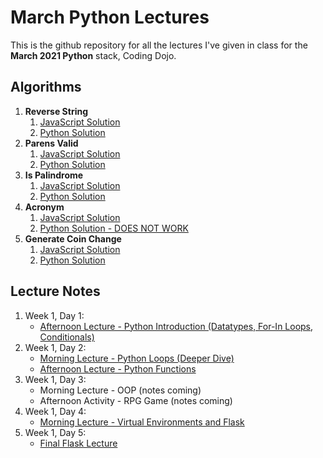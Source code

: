# March Python Lectures

This is the github repository for all the lectures I've given in class for the **March 2021 Python** stack, Coding Dojo.

## Algorithms
1. **Reverse String**
    1. [JavaScript Solution](https://github.com/narcisolobo/march_python_lectures/blob/main/algos/w1d1_reverseString.js)
    2. [Python Solution](https://github.com/narcisolobo/march_python_lectures/blob/main/algos/w1d1_reverse_string.py)
2. **Parens Valid**
    1. [JavaScript Solution](https://github.com/narcisolobo/march_python_lectures/blob/main/algos/w1d2_parensValid.js)
    2. [Python Solution](https://github.com/narcisolobo/march_python_lectures/blob/main/algos/w1d2_parens_valid.py)
3. **Is Palindrome**
    1. [JavaScript Solution](https://github.com/narcisolobo/march_python_lectures/blob/main/algos/w1d3_isPalindrome.js)
    2. [Python Solution](https://github.com/narcisolobo/march_python_lectures/blob/main/algos/w1d3_is_palidrome.py)
4. **Acronym**
    1. [JavaScript Solution](https://github.com/narcisolobo/march_python_lectures/blob/main/algos/w1d4_acronyms.js)
    2. [Python Solution - DOES NOT WORK](https://github.com/narcisolobo/march_python_lectures/blob/main/algos/w1d4_acronyms.py)
5. **Generate Coin Change**
    1. [JavaScript Solution](https://github.com/narcisolobo/march_python_lectures/blob/main/algos/w1d5_coinChange.js)
    2. [Python Solution](https://github.com/narcisolobo/march_python_lectures/blob/main/algos/w1d5_coin_change.py)

## Lecture Notes
1. Week 1, Day 1:
    - [Afternoon Lecture - Python Introduction (Datatypes, For-In Loops, Conditionals)](https://github.com/narcisolobo/march_python_lectures/blob/main/lectures/w1d1_pm_python_intro.py)
2. Week 1, Day 2:
    - [Morning Lecture - Python Loops (Deeper Dive)](https://github.com/narcisolobo/march_python_lectures/blob/main/lectures/w1d2_am_loops.py)
    - [Afternoon Lecture - Python Functions](https://github.com/narcisolobo/march_python_lectures/blob/main/lectures/w1d2_pm_functions.py)
3. Week 1, Day 3:
    - Morning Lecture - OOP (notes coming)
    - Afternoon Activity - RPG Game (notes coming)
4. Week 1, Day 4:
    - [Morning Lecture - Virtual Environments and Flask](https://github.com/narcisolobo/march_python_lectures/blob/main/lectures/w1d4_am_venv_flask.py)
5. Week 1, Day 5:
    - [Final Flask Lecture](https://github.com/narcisolobo/march_python_lectures/tree/main/lectures/superheroes)